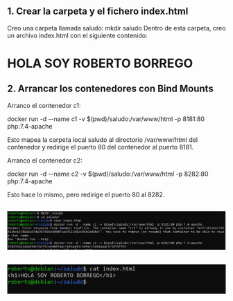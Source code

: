 ## 1. Crear la carpeta y el fichero index.html
Creo una carpeta llamada saludo:
mkdir saludo
Dentro de esta carpeta, creo un archivo index.html con el siguiente contenido:
<h1>HOLA SOY ROBERTO BORREGO</h1>

## 2. Arrancar los contenedores con Bind Mounts
Arranco el contenedor c1:

docker run -d --name c1 -v $(pwd)/saludo:/var/www/html -p 8181:80 php:7.4-apache

Esto mapea la carpeta local saludo al directorio /var/www/html del contenedor y redirige el puerto 80 del contenedor al puerto 8181.

Arranco el contenedor c2:

docker run -d --name c2 -v $(pwd)/saludo:/var/www/html -p 8282:80 php:7.4-apache

Esto hace lo mismo, pero redirige el puerto 80 al 8282.

## ![](https://github.com/rbordel2102/Despliegue/blob/master/EjerciciosDocker/08/Captura1.PNG)

## ![](https://github.com/rbordel2102/Despliegue/blob/master/EjerciciosDocker/08/Captura2.PNG)
